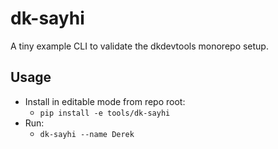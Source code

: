 # dk-sayhi

A tiny example CLI to validate the dkdevtools monorepo setup.

## Usage

- Install in editable mode from repo root:
  - `pip install -e tools/dk-sayhi`
- Run:
  - `dk-sayhi --name Derek`
